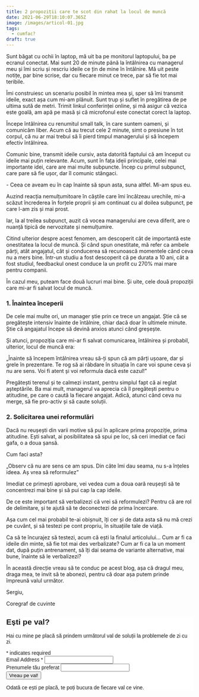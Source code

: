 ```yaml
---
title: 2 propoziții care te scot din rahat la locul de muncă
date: 2021-06-29T18:10:07.365Z
image: /images/articol-01.jpg
tags:
  - cumfac?
draft: true
---
```

<!--StartFragment-->

Sunt băgat cu ochii în laptop, mă uit ba pe monitorul laptopului, ba pe ecranul conectat. Mai sunt 20 de minute până la întâlnirea cu managerul meu și îmi scriu și rescriu ideile ce țin de mine în întâlnire. Mă uit peste notițe, par bine scrise, dar cu fiecare minut ce trece, par să fie tot mai teribile.

Îmi construiesc un scenariu posibil în mintea mea și, sper să îmi transmit ideile, exact așa cum mi-am plănuit. Sunt trup și suflet în pregătirea de pe ultima sută de metri. Trimit linkul conferinței online, și mă asigur că vezica este goală, am apă pe masă și că microfonul este conectat corect la laptop.

Începe întâlnirea cu renumitul small talk, în care suntem oameni, și comunicăm liber. Acum că au trecut cele 2 minute, simt o presiune în tot corpul, că nu ar mai trebui să îi pierd timpul managerului și să începem efectiv întâlnirea.

Comunic bine, transmit ideile cursiv, asta datorită faptului că am început cu ideile mai puțin relevante. Acum, sunt în fața ideii principale, celei mai importante idei, care are mai multe subpuncte. Încep cu primul subpunct, care pare să fie ușor, dar îl comunic stângaci. 

\- Ceea ce aveam eu în cap înainte să spun asta, suna altfel. Mi-am spus eu.

Auzind reacția nemulțumitoare în căștile care îmi încălzeau urechile, mi-a scăzut încrederea în forțele proprii și am continuat cu al doilea subpunct, pe care l-am zis și mai prost.

Iar, la al treilea subpunct, auzit că vocea managerului are ceva diferit, are o nuanță tipică de nervozitate și nemulțumire. 

Citind ulterior despre acest fenomen, am descoperit cât de importantă este onestitatea la locul de muncă. Și când spun onestitate, mă refer ca ambele părți, atât angajatul, cât și conducerea să recunoască momentele când ceva nu a mers bine. Într-un studiu a fost descoperit că pe durata a 10 ani, cât a fost studiul, feedbackul onest conduce la un profit cu 270% mai mare pentru companii.

În cazul meu, puteam face două lucruri mai bine. Și uite, cele două propoziții care mi-ar fi salvat locul de muncă.

### **1. Înaintea începerii**

De cele mai multe ori, un manager știe prin ce trece un angajat. Știe că se pregătește intensiv înainte de întâlnire, chiar dacă doar în ultimele minute. Știe că angajatul începe să devină anxios atunci când greșește.

Și atunci, propoziția care mi-ar fi salvat comunicarea, întâlnirea și probabil, ulterior, locul de muncă era:

„Înainte să începem întâlnirea vreau să-ți spun că am părți ușoare, dar și grele în prezentare. Te rog să ai răbdare în situația în care voi spune ceva și nu are sens. Voi fi atent și voi reformula dacă este cazul!”

Pregătești terenul și te calmezi instant, pentru simplul fapt că ai reglat așteptările. Ba mai mult, managerul va aprecia că îl pregătești pentru o atitudine, pe care o caută la fiecare angajat. Adică, atunci când ceva nu merge, să fie pro-activ și să caute soluții.

### **2. Solicitarea unei reformulări**

Dacă nu reușești din varii motive să pui în aplicare prima propoziție, prima atitudine. Ești salvat, ai posibilitatea să spui pe loc, să ceri imediat ce faci gafa, o a doua șansă.

Cum faci asta?

„Observ că nu are sens ce am spus. Din câte îmi dau seama, nu s-a înțeles ideea. Aș vrea să reformulez”

Imediat ce primești aprobare, vei vedea cum a doua oară reușești să te concentrezi mai bine și să pui cap la cap ideile.

De ce este important să verbalizezi că vrei să reformulezi? Pentru că are rol de delimitare, și te ajută să te deconectezi de prima încercare.

Așa cum cel mai probabil te-ai obișnuit, îți cer și de data asta să nu mă crezi pe cuvânt, și să testezi pe cont propriu, în situațiile tale de viață.

Ca să te încurajez să testezi, acum că ești la finalul articolului… Cum ar fi ca ideile din minte, să fie tot mai des verbalizate? Cum ar fi ca la un moment dat, după puțin antrenament, să îți dai seama de variante alternative, mai bune, înainte să le verbalizezi?

În această direcție vreau să te conduc pe acest blog, așa că dragul meu, draga mea, te invit să te abonezi, pentru că doar așa putem prinde împreună valul următor.

Sergiu,

Coregraf de cuvinte

<!--EndFragment-->

<!-- Begin Mailchimp Signup Form -->

<link href="//cdn-images.mailchimp.com/embedcode/classic-10_7.css" rel="stylesheet" type="text/css">
<style type="text/css">
	#mc_embed_signup{background:#fff; clear:left; font:14px Helvetica,Arial,sans-serif; }
	/* Add your own Mailchimp form style overrides in your site stylesheet or in this style block.
	   We recommend moving this block and the preceding CSS link to the HEAD of your HTML file. */
</style>
<div id="mc_embed_signup">
<form action="https://sergiu-adrian.us6.list-manage.com/subscribe/post?u=8afc636eecb08cf316417c49f&amp;id=fd48a45d07" method="post" id="mc-embedded-subscribe-form" name="mc-embedded-subscribe-form" class="validate" target="_blank" novalidate>
    <div id="mc_embed_signup_scroll">
	<h2>Ești pe val?</h2>

<p>Hai cu mine pe placă să prindem următorul val de soluții la problemele de zi cu zi.</p>
<div class="indicates-required"><span class="asterisk">*</span> indicates required</div>
<div class="mc-field-group">
	<label for="mce-EMAIL">Email Address  <span class="asterisk">*</span>
</label>
	<input type="email" value="" name="EMAIL" class="required email" id="mce-EMAIL">
</div>
<div class="mc-field-group">
	<label for="mce-FNAME">Prenumele tău preferat </label>
	<input type="text" value="" name="FNAME" class="" id="mce-FNAME">
</div>
	<div id="mce-responses" class="clear">
		<div class="response" id="mce-error-response" style="display:none"></div>
		<div class="response" id="mce-success-response" style="display:none"></div>
	</div>    <!-- real people should not fill this in and expect good things - do not remove this or risk form bot signups-->
    <div style="position: absolute; left: -5000px;" aria-hidden="true"><input type="text" name="b_8afc636eecb08cf316417c49f_fd48a45d07" tabindex="-1" value=""></div>
<div class="clear"><input type="submit" value="Vreau pe val!" name="subscribe" id="mc-embedded-subscribe" class="button"></div>

<p>Odată ce ești pe placă, te poți bucura de fiecare val ce vine.</p>    
    </div>
</form>
</div>

<!--End mc_embed_signup-->